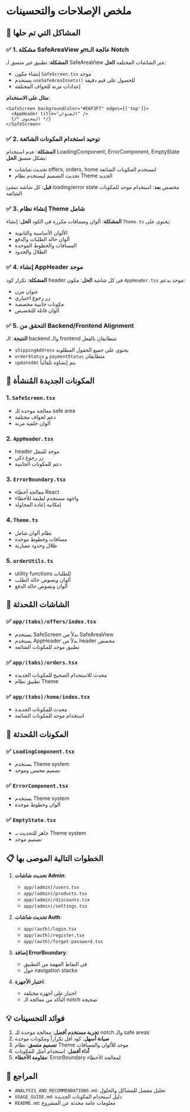 # ملخص الإصلاحات والتحسينات

## 🎯 المشاكل التي تم حلها

### ✅ 1. مشكلة SafeAreaView وmعالجة الـ Notch
**المشكلة**: تطبيق غير متسق لـ SafeAreaView عبر الشاشات المختلفة
**الحل**: 
- إنشاء مكون `SafeScreen.tsx` موحد
- يستخدم `useSafeAreaInsets()` للحصول على قيم دقيقة
- إعدادات مرنة للحواف المختلفة

**مثال على الاستخدام**:
```tsx
<SafeScreen backgroundColor="#E6F3F7" edges={['top']}>
  <AppHeader title="العنوان" />
  {/* المحتوى */}
</SafeScreen>
```

### ✅ 2. توحيد استخدام المكونات الشائعة
**المشكلة**: عدم استخدام LoadingComponent, ErrorComponent, EmptyState بشكل متسق
**الحل**:
- تحديث شاشات offers, orders, home لتستخدم المكونات الشائعة
- تحديث التصميم ليستخدم نظام Theme الجديد

**قبل**: كل شاشة تنشئ loading/error state مخصص
**بعد**: استخدام موحد للمكونات الشائعة

### ✅ 3. إنشاء نظام Theme شامل
**المشكلة**: ألوان ومسافات مكررة في الكود
**الحل**: إنشاء `Theme.ts` يحتوي على:
- الألوان الأساسية والثانوية
- ألوان حالة الطلبات والدفع
- المسافات والخطوط الموحدة
- الظلال والحدود

### ✅ 4. إنشاء AppHeader موحد
**المشكلة**: تكرار كود header في كل شاشة
**الحل**: مكون `AppHeader.tsx` موحد يدعم:
- عنوان مرن
- زر رجوع اختياري
- مكونات جانبية مخصصة
- ألوان قابلة للتخصيص

### ✅ 5. التحقق من Backend/Frontend Alignment
**النتيجة**: الـ backend والـ frontend متطابقان بالفعل
- `shippingAddress` يحتوي على جميع الحقول المطلوبة
- `orderStatus` و `paymentStatus` متطابقان
- `updatedAt` يتم إنشاؤه تلقائياً

## 🔧 المكونات الجديدة المُنشأة

### 1. `SafeScreen.tsx`
- معالجة موحدة للـ safe area
- دعم لحواف مختلفة
- ألوان خلفية مرنة

### 2. `AppHeader.tsx`
- header موحد للتنقل
- زر رجوع ذكي
- دعم للمكونات الجانبية

### 3. `ErrorBoundary.tsx`
- معالجة أخطاء React
- واجهة مستخدم لطيفة للأخطاء
- إمكانية إعادة المحاولة

### 4. `Theme.ts`
- نظام ألوان شامل
- مسافات وخطوط موحدة
- ظلال وحدود معيارية

### 5. `orderUtils.ts`
- utility functions للطلبات
- ألوان ونصوص حالة الطلب
- ألوان ونصوص حالة الدفع

## 📱 الشاشات المُحدثة

### ✅ `app/(tabs)/offers/index.tsx`
- يستخدم SafeScreen بدلاً من SafeAreaView
- يستخدم AppHeader بدلاً من header مخصص
- تطبيق موحد للمكونات الشائعة

### ✅ `app/(tabs)/orders.tsx`
- محدث للاستخدام الصحيح للمكونات الجديدة
- تطبيق نظام Theme

### ✅ `app/(tabs)/home/index.tsx`
- محدث للمكونات الجديدة
- استخدام موحد للمكونات الشائعة

## 🎨 المكونات المُحدثة

### ✅ `LoadingComponent.tsx`
- يستخدم Theme system
- تصميم محسن وموحد

### ✅ `ErrorComponent.tsx`
- يستخدم Theme system
- ألوان وخطوط موحدة

### ✅ `EmptyState.tsx`
- جاهز للتحديث بـ Theme system
- تصميم موحد

## 📋 الخطوات التالية الموصى بها

1. **تحديث شاشات Admin**:
   - `app/(admin)/users.tsx`
   - `app/(admin)/products.tsx`
   - `app/(admin)/discounts.tsx`
   - `app/(admin)/settings.tsx`

2. **تحديث شاشات Auth**:
   - `app/(auth)/login.tsx`
   - `app/(auth)/register.tsx`
   - `app/(auth)/forgot-password.tsx`

3. **إضافة ErrorBoundary**:
   - في النقاط المهمة من التطبيق
   - حول navigation stacks

4. **اختبار الأجهزة**:
   - اختبار على أجهزة مختلفة
   - التأكد من معالجة الـ notch صحيحة

## 💡 فوائد التحسينات

1. **تجربة مستخدم أفضل**: معالجة موحدة للـ notch والـ safe areas
2. **صيانة أسهل**: كود أقل تكراراً ومكونات موحدة
3. **تصميم متسق**: نظام Theme موحد للألوان والمسافات
4. **أداء أفضل**: استخدام أمثل للمكونات
5. **مقاومة الأخطاء**: ErrorBoundary لمعالجة الأخطاء

## 📖 المراجع

- `ANALYSIS_AND_RECOMMENDATIONS.md`: تحليل مفصل للمشاكل والحلول
- `USAGE_GUIDE.md`: دليل استخدام المكونات الجديدة
- `README.md`: معلومات عامة محدثة عن المشروع